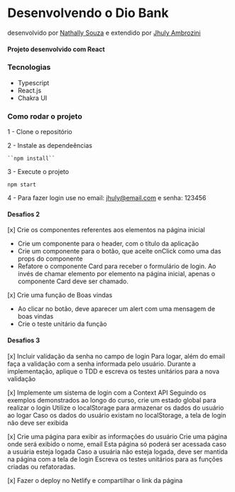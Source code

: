 # Desenvolvendo o Dio Bank

desenvolvido por [Nathally Souza](https://github.com/nathyts)
e extendido por [Jhuly Ambrozini](https://github.com/jhulyambrozini)

#### Projeto desenvolvido com React

### Tecnologias

- Typescript
- React.js
- Chakra UI

### Como rodar o projeto

1 - Clone o repositório

2 - Instale as dependeências

    ``npm install``

3 - Execute o projeto

    npm start

4 - Para fazer login use no email: jhuly@email.com e senha: 123456

#### Desafios 2

[x] Crie os componentes referentes aos elementos na página inicial

- Crie um componente para o header, com o título da aplicação
- Crie um componente para o botão, que aceite onClick como uma das props do componente
- Refatore o componente Card para receber o formulário de login. Ao invés de chamar elemento por elemento na página inicial, apenas o componente Card deve ser chamado.

[x] Crie uma função de Boas vindas

- Ao clicar no botão, deve aparecer um alert com uma mensagem de boas vindas
- Crie o teste unitário da função

#### Desafios 3

[x] Incluir validação da senha no campo de login
Para logar, além do email faça a validação com a senha informada pelo usuário.
Durante a implementação, aplique o TDD e escreva os testes unitários para a nova validação

[x] Implemente um sistema de login com a Context API
Seguindo os exemplos demonstrados ao longo do curso, crie um estado global para realizar o login
Utilize o localStorage para armazenar os dados do usuário ao logar
Caso os dados do usuário existam no localStorage, a tela de login não deve ser exibida

[x] Crie uma página para exibir as informações do usuário
Crie uma página onde será exibido o nome, email
Esta página só poderá ser acessada caso a usuária esteja logada
Caso a usuária não esteja logada, deve ser mantida na página com a tela de login
Escreva os testes unitários para as funções criadas ou refatoradas.

[x] Fazer o deploy no Netlify e compartilhar o link da página
